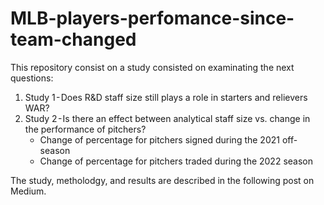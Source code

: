 # MLB-players-perfomance-since-team-changed

This repository consist on a study consisted on examinating the next questions:


1. Study 1 - Does R&D staff size still plays a role in starters and relievers WAR?
2. Study 2 - Is there an effect between analytical staff size vs. change in the performance of pitchers?
   * Change of percentage for pitchers signed during the 2021 off-season
   * Change of percentage for pitchers traded during the 2022 season  


The study, metholodgy, and results are described in the following post on Medium.

	
